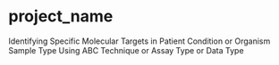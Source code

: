 # project_name
Identifying Specific Molecular Targets in Patient Condition or Organism Sample Type Using ABC Technique or Assay Type or Data Type
